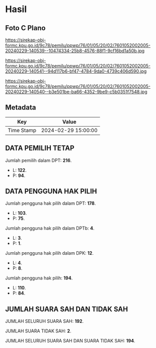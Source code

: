 # Hasil

## Foto C Plano

https://sirekap-obj-formc.kpu.go.id/9c78/pemilu/ppwp/76/01/05/20/02/7601052002005-20240229-140539--10474334-25b8-4576-88f1-9cf16bd1a50b.jpg

https://sirekap-obj-formc.kpu.go.id/9c78/pemilu/ppwp/76/01/05/20/02/7601052002005-20240229-140541--94d117b6-bf47-4784-9da0-4739c406d590.jpg

https://sirekap-obj-formc.kpu.go.id/9c78/pemilu/ppwp/76/01/05/20/02/7601052002005-20240229-140540--b3e501be-ba66-4352-9be9-c5b0351f7548.jpg


## Metadata

| Key        | Value               |
| ---------- | ------------------- |
| Time Stamp | 2024-02-29 15:00:00 |


## DATA PEMILIH TETAP

Jumlah pemilih dalam DPT: **216**.
 * L: **122**.
 * P: **94**.

## DATA PENGGUNA HAK PILIH

Jumlah pengguna hak pilih dalam DPT: **178**.
 * L: **103**.
 * P: **75**.

Jumlah pengguna hak pilih dalam DPTb: **4**.
 * L: **3**.
 * P: **1**.

Jumlah pengguna hak pilih dalam DPK: **12**.
 * L: **4**.
 * P: **8**.

Jumlah pengguna hak pilih: **194**.
 * L: **110**.
 * P: **84**.

## JUMLAH SUARA SAH DAN TIDAK SAH

JUMLAH SELURUH SUARA SAH: **192**.

JUMLAH SUARA TIDAK SAH: **2**.

JUMLAH SELURUH SUARA SAH DAN SUARA TIDAK SAH: **194**.



